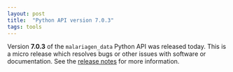 ```yaml
---
layout: post
title:  "Python API version 7.0.3"
tags: tools
---
```


Version <strong>7.0.3</strong> of the `malariagen_data` Python API was
released today. This is a micro release which resolves bugs or other
issues with software or documentation. See the [release
notes](https://github.com/malariagen/malariagen-data-python/releases/tag/v7.0.3)
for more information.
